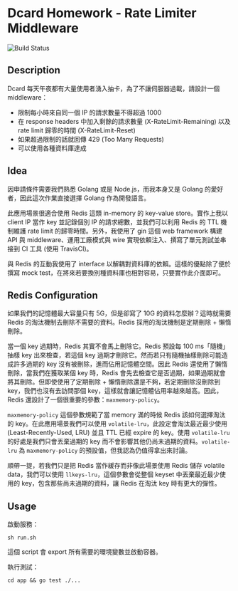 # Dcard Homework - Rate Limiter Middleware
![Build Status](https://travis-ci.com/minghsu0107/dcard-middleware.svg?branch=main)
## Description
Dcard 每天午夜都有大量使用者湧入抽卡，為了不讓伺服器過載，請設計一個 middleware：

- 限制每小時來自同一個 IP 的請求數量不得超過 1000
- 在 response headers 中加入剩餘的請求數量 (X-RateLimit-Remaining) 以及 rate limit 歸零的時間 (X-RateLimit-Reset)
- 如果超過限制的話就回傳 429 (Too Many Requests)
- 可以使用各種資料庫達成
## Idea
因申請條件需要我們熟悉 Golang 或是 Node.js，而我本身又是 Golang 的愛好者，因此這次作業直接選擇 Golang 作為開發語言。

此應用場景很適合使用 Redis 這類 in-memory 的 key-value store。實作上我以 client IP 當作 key 並記錄個別 IP 的請求總數，並我們可以利用 Redis 的 TTL 機制維護 rate limit 的歸零時間。另外，我使用了 gin 這個 web framework 構建 API 與 middleware、運用工廠模式與 wire 實現依賴注入、撰寫了單元測試並串接到 CI 工具 (使用 TravisCI)。

與 Redis 的互動我使用了 interface 以解耦對資料庫的依賴。這樣的優點除了便於撰寫 mock test，在將來若要換別種資料庫也相對容易，只要實作此介面即可。
## Redis Configuration
如果我們的記憶體最大容量只有 5G，但是卻寫了 10G 的資料怎麼辦？這時就需要 Redis 的淘汰機制去刪除不需要的資料。Redis 採用的淘汰機制是定期刪除 + 懶惰刪除。

當一個 key 過期時，Redis 其實不會馬上刪除它。Redis 預設每 100 ms「隨機」抽樣 key 出來檢查，若這個 key 過期才刪除它。然而若只有隨機抽樣刪除可能造成許多過期的 key 沒有被刪除，進而佔用記憶體空間。因此 Redis 還使用了懶惰刪除，當我們在獲取某個 key 時，Redis 會先去檢查它是否過期，如果過期就會將其刪除。但即使使用了定期刪除 + 懶惰刪除還是不夠，若定期刪除沒刪除到 key，我們也沒有去訪問那個 key，這樣就會讓記憶體佔用率越來越高。因此，Redis 還設計了一個很重要的參數：`maxmemory-policy`。

`maxmemory-policy` 這個參數規範了當 memory 滿的時候 Redis 該如何選擇淘汰的 key。在此應用場景我們可以使用 `volatile-lru`，此設定會淘汰最近最少使用 (Least-Recently-Used, LRU) 並且 TTL 已經 expire 的 key。使用 `volatile-lru` 的好處是我們只會丟棄過期的 key 而不會影響其他仍尚未過期的資料。`volatile-lru` 為 `maxmemory-policy` 的預設值，但我認為仍值得拿出來討論。

順帶一提，若我們只是把 Redis 當作緩存而非像此場景使用 Redis 儲存 volatile data，我們可以使用 `llkeys-lru`，這個參數會從整個 keyset 中丟棄最近最少使用的 key，包含那些尚未過期的資料，讓 Redis 在淘汰 key 時有更大的彈性。
## Usage
啟動服務：
```
sh run.sh
```
這個 script 會 export 所有需要的環境變數並啟動容器。

執行測試：
```
cd app && go test ./...
```
